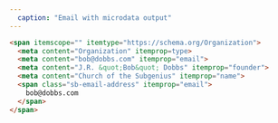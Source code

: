 ```yaml
---
  caption: "Email with microdata output"
---
```


<!-- markdownlint-disable MD041 -->
<!-- dprint-ignore -->
```html
<span itemscope="" itemtype="https://schema.org/Organization">
  <meta content="Organization" itemprop=type>
  <meta content="bob@dobbs.com" itemprop="email">
  <meta content="J.R. &quot;Bob&quot; Dobbs" itemprop="founder">
  <meta content="Church of the Subgenius" itemprop="name">
  <span class="sb-email-address" itemprop="email">
    bob@dobbs.com
  </span>
</span>
```

